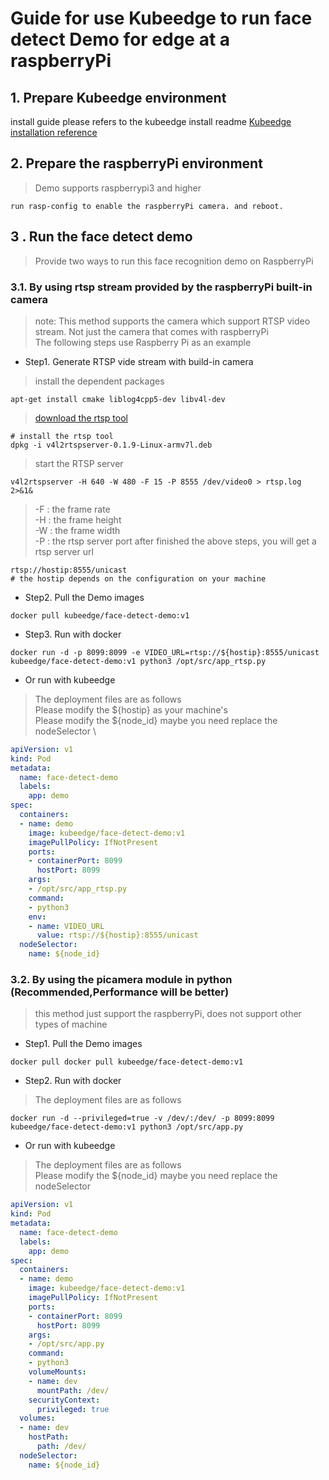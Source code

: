 # Guide for use Kubeedge to run face detect Demo for edge at a raspberryPi

## 1. Prepare Kubeedge environment 
install guide please refers to the kubeedge install readme
[Kubeedge installation reference](https://github.com/kubeedge/kubeedge/blob/master/README.md)

## 2. Prepare the raspberryPi environment
> Demo supports raspberrypi3 and higher
```shell script
run rasp-config to enable the raspberryPi camera. and reboot.
```
## 3 . Run the face detect demo 
> Provide two ways to run this face recognition demo on RaspberryPi

### 3.1. By using rtsp stream provided by the raspberryPi built-in camera
> note: This method supports the camera which support RTSP video stream. Not just the camera that comes with raspberryPi \
> The following steps use Raspberry Pi as an example

+ Step1. Generate RTSP vide stream with build-in camera

> install the dependent packages
```shell script
apt-get install cmake liblog4cpp5-dev libv4l-dev
```
> [download the rtsp tool](https://github.com/mpromonet/v4l2rtspserver/releases/tag/v0.1.9)
```shell script
# install the rtsp tool
dpkg -i v4l2rtspserver-0.1.9-Linux-armv7l.deb
```
> start the RTSP server
```shell script
v4l2rtspserver -H 640 -W 480 -F 15 -P 8555 /dev/video0 > rtsp.log 2>&1&
```
> -F : the frame rate \
> -H : the frame height \
> -W : the frame width \
> -P : the rtsp server port
> after finished the above steps, you will get a rtsp server url
```shell script
rtsp://hostip:8555/unicast
# the hostip depends on the configuration on your machine
```

+ Step2. Pull the Demo images
```shell script
docker pull kubeedge/face-detect-demo:v1
```
+ Step3. Run with docker
```shell script
docker run -d -p 8099:8099 -e VIDEO_URL=rtsp://${hostip}:8555/unicast kubeedge/face-detect-demo:v1 python3 /opt/src/app_rtsp.py
```
+ Or run with kubeedge
> The deployment files are as follows \
> Please modify the ${hostip} as your machine's \
> Please modify the ${node_id} maybe you need replace the nodeSelector \
```yaml
apiVersion: v1
kind: Pod
metadata:
  name: face-detect-demo
  labels:
    app: demo
spec:
  containers:
  - name: demo
    image: kubeedge/face-detect-demo:v1
    imagePullPolicy: IfNotPresent
    ports:
    - containerPort: 8099
      hostPort: 8099
    args:
    - /opt/src/app_rtsp.py
    command:
    - python3
    env:
    - name: VIDEO_URL
      value: rtsp://${hostip}:8555/unicast
  nodeSelector:
    name: ${node_id}
```


### 3.2. By using the picamera module in python (Recommended,Performance will be better)
> this method just support the raspberryPi, does not support other types of machine
+ Step1. Pull the Demo images
```shell script
docker pull docker pull kubeedge/face-detect-demo:v1
```

+ Step2. Run with docker
> The deployment files are as follows
```shell script
docker run -d --privileged=true -v /dev/:/dev/ -p 8099:8099 kubeedge/face-detect-demo:v1 python3 /opt/src/app.py
```

+ Or run with kubeedge
> The deployment files are as follows \
> Please modify the ${node_id} maybe you need replace the nodeSelector
```yaml
apiVersion: v1
kind: Pod
metadata:
  name: face-detect-demo
  labels:
    app: demo
spec:
  containers:
  - name: demo
    image: kubeedge/face-detect-demo:v1
    imagePullPolicy: IfNotPresent
    ports:
    - containerPort: 8099
      hostPort: 8099
    args:
    - /opt/src/app.py
    command:
    - python3
    volumeMounts:
    - name: dev
      mountPath: /dev/
    securityContext:
      privileged: true
  volumes:
  - name: dev
    hostPath:
      path: /dev/
  nodeSelector:
    name: ${node_id}
```
